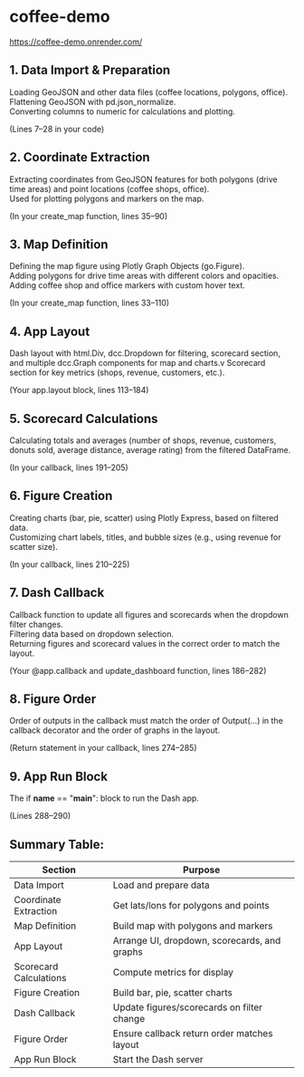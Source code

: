 # coffee-demo

https://coffee-demo.onrender.com/


## 1. Data Import & Preparation<br>
Loading GeoJSON and other data files (coffee locations, polygons, office).<br> 
Flattening GeoJSON with pd.json_normalize.<br>
Converting columns to numeric for calculations and plotting.<br>

(Lines 7–28 in your code)<br>

## 2. Coordinate Extraction<br>
Extracting coordinates from GeoJSON features for both polygons (drive time areas) and point locations (coffee shops, office).<br>
Used for plotting polygons and markers on the map.<br>

(In your create_map function, lines 35–90)<br>

## 3. Map Definition<br>
Defining the map figure using Plotly Graph Objects (go.Figure).<br>
Adding polygons for drive time areas with different colors and opacities.<br>
Adding coffee shop and office markers with custom hover text.<br>

(In your create_map function, lines 33–110)

## 4. App Layout<br>
Dash layout with html.Div, dcc.Dropdown for filtering, scorecard section, and multiple dcc.Graph components for map and charts.v
Scorecard section for key metrics (shops, revenue, customers, etc.).<br>

(Your app.layout block, lines 113–184)

## 5. Scorecard Calculations<br>
Calculating totals and averages (number of shops, revenue, customers, donuts sold, average distance, average rating) from the filtered DataFrame.<br>

(In your callback, lines 191–205)

## 6. Figure Creation<br>
Creating charts (bar, pie, scatter) using Plotly Express, based on filtered data.<br>
Customizing chart labels, titles, and bubble sizes (e.g., using revenue for scatter size).<br>

(In your callback, lines 210–225)

## 7. Dash Callback<br>
Callback function to update all figures and scorecards when the dropdown filter changes.<br>
Filtering data based on dropdown selection.<br>
Returning figures and scorecard values in the correct order to match the layout.<br>

(Your @app.callback and update_dashboard function, lines 186–282)

## 8. Figure Order<br>
Order of outputs in the callback must match the order of Output(...) in the callback decorator and the order of graphs in the layout.<br>

(Return statement in your callback, lines 274–285)

## 9. App Run Block<br>
The if __name__ == "__main__": block to run the Dash app.<br>

(Lines 288–290)

## Summary Table:<br>

<center>

| Section	| Purpose |
|-------- | ------- |
| Data Import | Load and prepare data
| Coordinate Extraction | Get lats/lons for polygons and points
| Map Definition |	Build map with polygons and markers
| App Layout | Arrange UI, dropdown, scorecards, and graphs
| Scorecard Calculations |	Compute metrics for display
| Figure Creation | Build bar, pie, scatter charts
| Dash Callback | Update figures/scorecards on filter change
| Figure Order |	Ensure callback return order matches layout
| App Run Block | Start the Dash server

</center>

<!-- This is a hidden comment in the README
- clean up readme
- make summary section into table
-->
